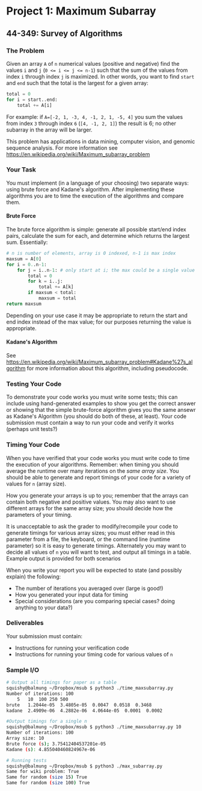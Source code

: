 # Project 1: Maximum Subarray

## 44-349: Survey of Algorithms

### The Problem

Given an array `A` of `n` numerical values (positive and negative) find the values `i` and `j` (`0 <= i <= j <= n-1`) such that the sum of the values from index `i` through index `j` is maximized.
In other words, you want to find `start` and `end` such that the total is the largest for a given array:

```python
total = 0
for i = start..end:
	total += A[i]
```

For example: if `A=[-2, 1, -3, 4, -1, 2, 1, -5, 4]` you sum the values from index `3` through index `6` (`[4, -1, 2, 1]`) the result is 6; no other subarray in the array will be larger.

This problem has applications in data mining, computer vision, and genomic sequence analysis.  For more information see https://en.wikipedia.org/wiki/Maximum_subarray_problem

### Your Task

You must implement (in a language of your choosing) two separate ways: using brute force and Kadane's algorithm.
After implementing these algorithms you are to time the execution of the algorithms and compare them.

#### Brute Force

The brute force algorithm is simple: generate all possible start/end index pairs, calculate the sum for each, and determine which returns the largest sum.
Essentially:

```python
# n is number of elements, array is 0 indexed, n-1 is max index
maxsum = A[0]
for i = 0..n-1:
	for j = i..n-1: # only start at i; the max could be a single value
		total = 0
		for k = i..j:
			total += A[k]
		if maxsum < total:
			maxsum = total
return maxsum
```

Depending on your use case it may be appropriate to return the start and end index instead of the max value; for our purposes returning the value is appropriate.

#### Kadane's Algorithm

See https://en.wikipedia.org/wiki/Maximum_subarray_problem#Kadane%27s_algorithm for more information about this algorithm, including pseudocode.

### Testing Your Code

To demonstrate your code works you must write some tests; this can include using hand-generated examples to show you get the correct answer or showing that the simple brute-force algorithm gives you the same ansewr as Kadane's Algorithm (you should do both of these, at least).
Your code submission must contain a way to run your code and verify it works (perhaps unit tests?)

### Timing Your Code

When you have verified that your code works you must write code to time the execution of your algorithms.
Remember: when timing you should average the runtime over many iterations on the _same array size_.
You should be able to generate and report timings of your code for a variety of values for `n` (array size). 

How you generate your arrays is up to you; remember that the arrays can contain both negative and positive values.  You may also want to use different arrays for the same array size; you should decide how the parameters of your timing.  

It is unacceptable to ask the grader to modify/recompile your code to generate timings for various array sizes; you must either read in this parameter from a file, the keyboard, or the command line (runtime parameter) so it is easy to generate timings.
Alternately you may want to decide all values of `n` you will want to test, and output all timings in a table.
Example output is provided for both scenarios

When you write your report you will be expected to state (and possibly explain) the following:

* The number of iterations you averaged over (large is good!)
* How you generated your input data for timing
* Special considerations (are you comparing special cases? doing anything to your data?)

### Deliverables

Your submission must contain:

* Instructions for running your verification code
* Instructions for running your timing code for various values of `n`

### Sample I/O
```bash
# Output all timings for paper as a table
squishy@balmung ~/Dropbox/msub $ python3 ./time_maxsubarray.py
Number of iterations: 100
	5	10	100	250	500
brute	1.2044e-05	3.4805e-05	0.0047	0.0518	0.3468
kadane	2.4909e-06	4.2882e-06	4.0644e-05	0.0001	0.0002

#Output timings for a single n
squishy@balmung ~/Dropbox/msub $ python3 ./time_maxsubarray.py 10
Number of iterations: 100
Array size: 10
Brute force (s); 3.75412404537201e-05
Kadane (s): 4.855040460824967e-06

# Running tests
squishy@balmung ~/Dropbox/msub $ python3 ./max_subarray.py
Same for wiki problem: True
Same for random (size 15) True
Same for random (size 100) True
```
